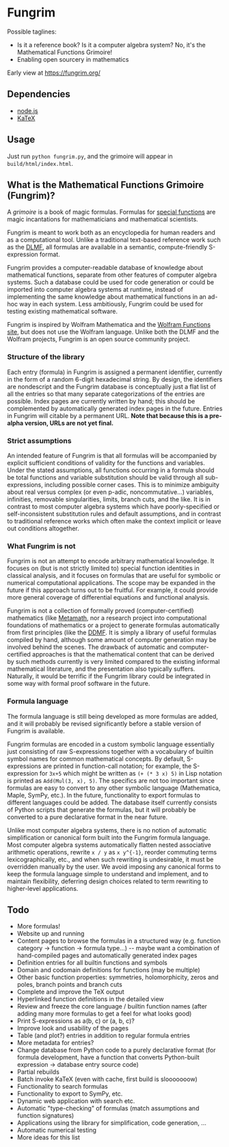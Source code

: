 # Fungrim

Possible taglines:

* Is it a reference book? Is it a computer algebra system? No, it's the Mathematical Functions Grimoire! 
* Enabling open sourcery in mathematics

Early view at https://fungrim.org/

## Dependencies

* [node.js](https://nodejs.org/)
* [KaTeX](https://www.npmjs.com/package/katex)

## Usage

Just run `python fungrim.py`, and the grimoire will appear in `build/html/index.html`.

## What is the Mathematical Functions Grimoire (Fungrim)?

A *grimoire* is a book of magic formulas. Formulas for [special functions](https://en.wikipedia.org/wiki/Special_functions) are magic incantations for mathematicians and mathematical scientists.

Fungrim is meant to work both as an encyclopedia for human readers and as a computational tool. Unlike a traditional text-based reference work such as the [DLMF](https://dlmf.nist.gov/), all formulas are available in a semantic, compute-friendly S-expression format.

Fungrim provides a computer-readable database of knowledge about mathematical functions, separate from other features of computer algebra systems. Such a database could be used for code generation or could be imported into computer algebra systems at runtime, instead of implementing the same knowledge about mathematical functions in an ad-hoc way in each system. Less ambitiously, Fungrim could be used for testing existing mathematical software.

Fungrim is inspired by Wolfram Mathematica and the [Wolfram Functions site](http://functions.wolfram.com/), but does not use the Wolfram language. Unlike both the DLMF and the Wolfram projects, Fungrim is an open source community project.

### Structure of the library

Each entry (formula) in Fungrim is assigned a permanent identifier, currently in the form of a random 6-digit hexadecimal string. By design, the identifiers are nondescript and the Fungrim database is conceptually just a flat list of all the entries so that many separate categorizations of the entries are possible. Index pages are currently written by hand; this should be complemented by automatically generated index pages in the future. Entries in Fungrim will citable by a permanent URL. **Note that because this is a pre-alpha version, URLs are not yet final.**

### Strict assumptions

An intended feature of Fungrim is that all formulas will be accompanied by explicit sufficient conditions of validity for the functions and variables. Under the stated assumptions, all functions occurring in a formula should be total functions and variable substitution should be valid through all sub-expressions, including possible corner cases. This is to minimize ambiguity about real versus complex (or even p-adic, noncommutative...) variables, infinities, removable singularities, limits, branch cuts, and the like. It is in contrast to most computer algebra systems which have poorly-specified or self-inconsistent substitution rules and default assumptions, and in contrast to traditional reference works which often make the context implicit or leave out conditions altogether.

### What Fungrim is not

Fungrim is not an attempt to encode arbitrary mathematical knowledge. It focuses on (but is not strictly limited to) special function identities in classical analysis, and it focuses on formulas that are useful for symbolic or numerical computational applications. The scope may be expanded in the future if this approach turns out to be fruitful. For example, it could provide more general coverage of differential equations and functional analysis.

Fungrim is not a collection of formally proved (computer-certified) mathematics (like [Metamath](https://en.wikipedia.org/wiki/Metamath), nor a research project into computational foundations of mathematics or a project to generate formulas automatically from first principles (like the [DDMF](http://ddmf.msr-inria.inria.fr). It is simply a library of useful formulas compiled by hand, although some amount of computer generation may be involved behind the scenes. The drawback of automatic and computer-certified approaches is that the mathematical content that can be derived by such methods currently is very limited compared to the existing informal mathematical literature, and the presentation also typically suffers. Naturally, it would be terrific if the Fungrim library could be integrated in some way with formal proof software in the future.

### Formula language

The formula language is still being developed as more formulas are added, and it will probably be revised significantly before a stable version of Fungrim is available.

Fungrim formulas are encoded in a custom symbolic language essentially just consisting of raw S-expressions together with a vocabulary of builtin symbol names for common mathematical concepts. By default, S-expressions are printed in function-call notation; for example, the S-expression for `3x+5` which might be written as `(+ (* 3 x) 5)` in Lisp notation is printed as
`Add(Mul(3, x), 5)`. The specifics are not too important since formulas are easy to convert to any other symbolic language (Mathematica, Maple, SymPy, etc.). In the future, functionality to export formulas to different languages could be added. The database itself currently consists of Python scripts that generate the formulas, but it will probably be converted to a pure declarative format in the near future.

Unlike most computer algebra systems, there is no notion of automatic simplification or canonical form built into the Fungrim formula language. Most computer algebra systems automatically flatten nested associative arithmetic operations, rewrite `x / y` as `x y^{-1}`, reorder commuting terms lexicographically, etc., and when such rewriting is undesirable, it must be overridden manually by the user. We avoid imposing any canonical forms to keep the formula language simple to understand and implement, and to maintain flexibility, deferring design choices related to term rewriting to higher-level applications.

## Todo

* More formulas!
* Website up and running
* Content pages to browse the formulas in a structured way (e.g. function category -> function -> formula type...) -- maybe want a combination of hand-compiled pages and automatically generated index pages
* Definition entries for all builtin functions and symbols
* Domain and codomain definitions for functions (may be multiple)
* Other basic function properties: symmetries, holomorphicity, zeros and poles, branch points and branch cuts
* Complete and improve the TeX output
* Hyperlinked function definitions in the detailed view
* Review and freeze the core language / builtin function names (after adding many more formulas to get a feel for what looks good)
* Print S-expressions as a(b, c) or (a, b, c)?
* Improve look and usability of the pages
* Table (and plot?) entries in addition to regular formula entries
* More metadata for entries?
* Change database from Python code to a purely declarative format (for formula development, have a function that converts Python-built expression -> database entry source code)
* Partial rebuilds
* Batch invoke KaTeX (even with cache, first build is slooooooow)
* Functionality to search formulas
* Functionality to export to SymPy, etc.
* Dynamic web application with search etc.
* Automatic "type-checking" of formulas (match assumptions and function signatures)
* Applications using the library for simplification, code generation, ...
* Automatic numerical testing
* More ideas for this list
